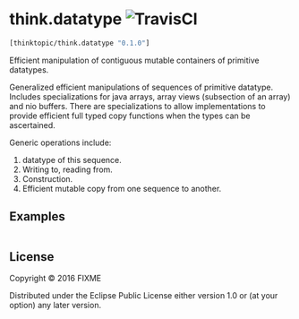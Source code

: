 # think.datatype ![TravisCI](https://travis-ci.org/thinktopic/think.datatype.svg?branch=master)


```clojure
[thinktopic/think.datatype "0.1.0"]
```

Efficient manipulation of contiguous mutable containers of primitive datatypes.

Generalized efficient manipulations of sequences of primitive datatype.
Includes specializations for java arrays, array views (subsection of an array)
and nio buffers.  There are specializations to allow implementations to provide
efficient full typed copy functions when the types can be ascertained.

  Generic operations include:
  1. datatype of this sequence.
  2. Writing to, reading from.
  3. Construction.
  4. Efficient mutable copy from one sequence to another.



## Examples


```clojure

```

## License

Copyright © 2016 FIXME

Distributed under the Eclipse Public License either version 1.0 or (at
your option) any later version.
